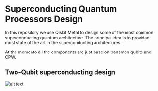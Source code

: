 # Superconducting Quantum Processors Design
In this repository we use Qiskit Metal to design some of the most common superconducting quantum architecture. The principal idea is to providad most state of the art in the superconducting architectures.

At the momento all the components are just base on transmon qubits and CPW.

## Two-Qubit superconducting design

![alt text](C:\Users\KevinJoven\OneDrive\Escritorio\UD-House\Prueba.png)
